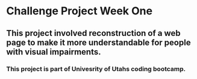 # Challenge Project Week One
## This project involved reconstruction of a web page to make it more understandable for people with visual impairments.
### This project is part of Univesrity of Utahs coding bootcamp.